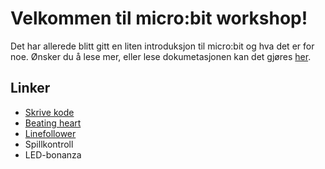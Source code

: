 # Velkommen til micro:bit workshop!
Det har allerede blitt gitt en liten introduksjon til micro:bit og hva det er for noe. Ønsker du å lese mer, eller lese dokumetasjonen kan det gjøres [her](http://microbit-micropython.readthedocs.io/en/latest/). 

## Linker
* [Skrive kode](http://python.microbit.org/v/1)
* [Beating heart](/projects/BeatingHeart/task.md)
* [Linefollower](/projects/Linefollower/task.md)
* Spillkontroll
* LED-bonanza
